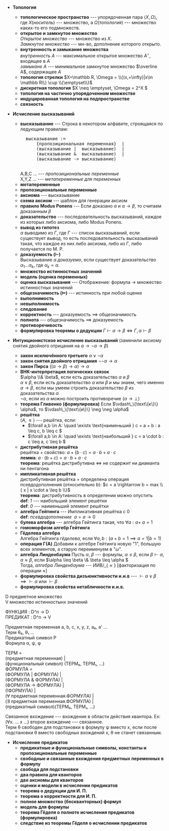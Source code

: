 * __Топология__
    * __топологическое пространство__
        --- упорядоченная пара $\langle X, \Omega\rangle$, 
        где $X$(_носитель_) --- множество, 
        а $\Omega$(_топология_) --- множество каких-то его подмножеств.
    * __открытое и замкнутое множество__  
        _Открытое множество_ --- множество из $X$.  
        _Замкнутое множество_ --- мн-во, дополнение которого открыто.
    * __внутренность и замыкание множества__  
        _внутренность $A$_ --- максимальное открытое множество $A^\circ$, входящее в $A$  
        _замыкане $A$_ --- минимальное замкнутое множество $\overline A$, содержащее $A$
    * __топология стрелки__
        $X=\mathbb R, \Omega = \\{(x,+\infty)|x\in \mathbb R\\} \cup \\{\emptyset\\}$
    * __дискретная топология__
        $X \neq \emptyset, \Omega = 2\^X $
    * __топология на частично упорядоченном множестве__
    * __индуцированная топология на подпространстве__
    * __связность__

* __Исчисление высказываний__
    * __высказывание__ --- Строка в некотором алфавите, строящаяся по ледующим правилам:
        <pre>
        высказывание :=
            {пропозициональная переменная}  |
            (высказывание |  высказывание)  |
            (высказывание &  высказывание)  |
            (высказывание -> высказывание)
        </pre>  
        A,B,C ... --- _пропозициональные переменные_  
        X,Y,Z ... --- _метапеременные для переменных_
    * __метапеременные__
    * __пропозициональные переменные__
    * __аксиома__ --- высказывание
    * __схема аксиом__ --- шаблон для генерации аксиом
    * __правило Modus Ponens__ --- Если доказано $\alpha$ и $\alpha \rightarrow \beta$, то считаем доказанным $\beta$
    * __доказательство__ --- последовательность высказываний, каждое из которых либо
        аксиома, либо Modus Ponens.
    * __вывод из гипотез__  
        $\alpha$ выводимо из $\Gamma$, где $\Gamma$ --- список высказываний, если существует _вывод_,
        то есть последовательность высказываний такая, 
        что каждое из них либо аксиома, либо из $\Gamma$, либо получается по M. P.
    * __доказуемость ($\vdash$)__  
        Высказывание $\alpha$ _доказуемо_, если существует доказательство $\alpha_1 \ldots \alpha_k$,
        где $\alpha_k = \alpha$.
    * __множество истинностных значений__
    * __модель (оценка переменных)__
    * __оценка высказывания__ --- Отображение: формула $\rightarrow$ множество истинностных значений
    * __общезначимость ($\models$)__ --- истинность при любой оценке
    * __выполнимость__
    * __невыполнимость__
    * __следование__
    * __корректность__ --- доказуемость $\implies$ общезначимость
    * __полнота__ --- общезначимость $\implies$ доказуемость
    * __противоречивость__
    * __формулировка теоремы о дедукции__ $\Gamma \vdash \alpha \rightarrow \beta \iff \Gamma, \alpha \vdash \beta$

* __Интуиционистское исчисление высказываний__
    (заменили аксиому снятия двойного отрицания на $\alpha \rightarrow \neg \alpha \rightarrow \beta$)
    * __закон исключённого третьего__ $\alpha \vee \neg \alpha$
    * __закон снятия двойного отрицания__ $\neg \neg \alpha \rightarrow \alpha$
    * __закон Пирса__ $((\alpha \rightarrow \beta) \rightarrow \alpha) \rightarrow \alpha$
    * __BHK-интерпретация логических связок__  
        $\alpha \\& \beta$, если есть доказательство $\alpha$ и $\beta$  
        $\alpha \vee \beta$, если есть доказательство $\alpha$ или $\beta$ и мы знаем, чего именно  
        $\alpha \rightarrow \beta$, если мы умеем строить доказательство $\beta$ из доказательства $\alpha$  
        $\neg \alpha$, если из $\alpha$ можно построить противоречие ($\alpha \rightarrow \perp$)
    * __теорема Гливенко (формулировка)__ Если $\vdash\_\{\text\{к\}\} \alpha$, то $\vdash\_\{\text\{и\}\} \neg \neg \alpha$
    * __решётка__  
        $\langle A, \leq \rangle$ --- решётка, если:  
        * $\forall a,b \in A: \quad \exists \text{наименьший } c = a + b : a \leq c, b \leq c $
        * $\forall a,b \in A: \quad \exists \text{наибольший } c = a \cdot b : c \leq a, c \leq b $
    * __дистрибутивная решётка__  
        решётка + свойство: $a+(b \cdot c) = a \cdot b + a \cdot c$  
        __лемма__: $a\cdot(b+c) = a\cdot b + a \cdot c$  
        __теорема__: решётка дистрибутивна $\iff$ не содержит ни диаманта ни пентагона
    * __импликативная решётка__  
        дистрибутивная решётка + определена операция псевдодополнения (относительно $b$):
            $c = a \rightarrow b = max \\{ x | x \cdot a \leq b \\}$  
        __теорема__: дистрибутивность в определении можно опустить  
        __def__: _1_ --- наибольший элемент решётки  
        __def__: _0_ --- наименьший элемент решётки
    * __алгебра Гейтинга__ --- Импликативная решётка с 0  
        __def__: _псевдодополнение_ $~a = a \rightarrow 0$
    * __булева алгебра__ --- алгебрa Гейтинга такая, что $\forall a: a + ~a = 1$
    * __гомоморфизм алгебр Гейтинга__
    * __Гёделева алгебра__  
        Алгебра Гейтинга _гёделева_, если $\forall a,b : (a+b=1 \implies a=1 | b=1)$
    * __операция Γ(A)__
        Добавим к алгебре Гейтинга новую "1", большую всех элементов, а старую переименуем в "$\omega$".
    * __алгебра Линденбаума__
        Пусть $\alpha$, $\beta$ --- формулы, $\alpha \leq \beta$, если $\beta\vdash\alpha$,
        $\alpha \approx \beta$, если $\alpha \leq \beta \\& \beta \leq \alpha $  
        Тогда, _алгебра Линденбаума_ --- $\text{ИИВ}/\_\{\approx\}$ [факторизация по операции $\approx$]
    * __формулировка свойства дизъюнктивности и.и.в__ --- $\vdash \alpha \vee \beta \implies \vdash \alpha \text{ или } \vdash \beta$
    * __формулировка свойства нетабличности и.и.в.__

D предметное множество  
V множество истинностынх значений  

ФУНКЦИЯ  : D^n -> D  
ПРЕДИКАТ : D^n -> V  
  
Предметная переменная      a, b, c, x, y, z, a₀, a' ...  
Терм                       θ₀, θ₁ ...  
Предикатный символ         P  
Формула                    α, ψ, φ  
  
ТЕРМ =  
        (предметная переменная) |  
        (функциональный символ) (ТЕРМ₀, ТЕРМ₁, ...)  
ФОРМУЛА =  
        (ФОРМУЛА |  ФОРМУЛА) |  
        (ФОРМУЛА &  ФОРМУЛА) |  
        (ФОРМУЛА -> ФОРМУЛА) |  
        (!ФОРМУЛА) |  
        (∀ предметная переменная.ФОРМУЛА) |  
        (∃ предметная переменная.ФОРМУЛА) |  
        (предикатный символ)(ТЕРМ₀, ТЕРМ₁, ...)  
  
Связанное вхождение --- вхождение в области действия квантора. Ex: (∀x. … x …) второе вхождение --- связанное.  
Терм θ свободен для подстановки в формулу ψ вместо x, если после подстановки θ вместо свободных вхождений x, θ не станет связанным.  

* __Исчисление предикатов__
    * __предикатные и функциональные символы, константы и пропозициональные переменные__
    * __свободные и связанные вхождения предметных переменных в формулу__
    * __свобода для подстановки__
    * __два правила для кванторов__
    * __две аксиомы для кванторов__
    * __оценки и модели в исчислении предикатов__
    * __теорема о дедукции для И. П.__
    * __теорема о корректности для И. П.__
    * __полное множество (бескванторных) формул__
    * __модель для формулы__
    * __теорема Гёделя о полноте исчисления предикатов (формулировка)__
    * __следствие из теоремы Гёделя о исчислении предикатов__
